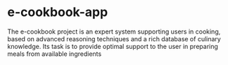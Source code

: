 # e-cookbook-app
The e-cookbook project is an expert system supporting users in cooking, based on advanced reasoning techniques and a rich database of culinary knowledge. Its task is to provide optimal support to the user in preparing meals from available ingredients
